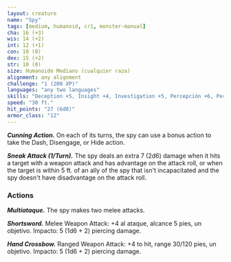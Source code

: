 ```yaml
---
layout: creature
name: "Spy"
tags: [medium, humanoid, cr1, monster-manual]
cha: 16 (+3)
wis: 14 (+2)
int: 12 (+1)
con: 10 (0)
dex: 15 (+2)
str: 10 (0)
size: Humanoide Mediano (cualquier raza)
alignment: any alignment
challenge: "1 (200 XP)"
languages: "any two languages"
skills: "Deception +5, Insight +4, Investigation +5, Percepción +6, Persuasion +5, Sleight of Hand +4, Sigilo +4"
speed: "30 ft."
hit_points: "27 (6d8)"
armor_class: "12"
---
```


***Cunning Action.*** On each of its turns, the spy can use a bonus action to take the Dash, Disengage, or Hide action.

***Sneak Attack (1/Turn).*** The spy deals an extra 7 (2d6) damage when it hits a target with a weapon attack and has advantage on the attack roll, or when the target is within 5 ft. of an ally of the spy that isn't incapacitated and the spy doesn't have disadvantage on the attack roll.

### Actions

***Multiataque.*** The spy makes two melee attacks.

***Shortsword.*** Melee Weapon Attack: +4 al ataque, alcance 5 pies, un objetivo. Impacto: 5 (1d6 + 2) piercing damage.

***Hand Crossbow.*** Ranged Weapon Attack: +4 to hit, range 30/120 pies, un objetivo. Impacto: 5 (1d6 + 2) piercing damage.